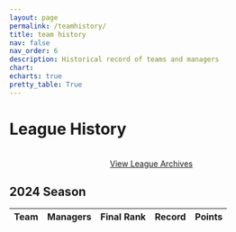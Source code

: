 ```yaml
---
layout: page
permalink: /teamhistory/
title: team history
nav: false
nav_order: 6
description: Historical record of teams and managers
chart:
echarts: true
pretty_table: True
---
```


# League History
 <br>
 <center>
<div class="row mb-3">
    <div class="col-12">
        <a href="/archive/" class="btn btn-primary">View League Archives</a>
    </div>
</div>
</center>



## 2024 Season

<table
data-click-to-select="true"
data-search="false"
data-toggle="table"
data-url="{{ "/assets/json/history/2024_teams.json" }}">
<thead>
<tr>
<th data-field="team_name" data-halign="left" data-align="left" data-sortable="true">Team</th>
<th data-field="managers" data-halign="left" data-align="left" data-sortable="true">Managers</th>
<th data-field="final_rank" data-halign="center" data-align="center" data-sortable="true">Final Rank</th>
<th data-field="record" data-halign="center" data-align="center" data-sortable="true">Record</th>
<th data-field="points" data-halign="center" data-align="center" data-sortable="true">Points</th>
</tr>
</thead>
</table>
